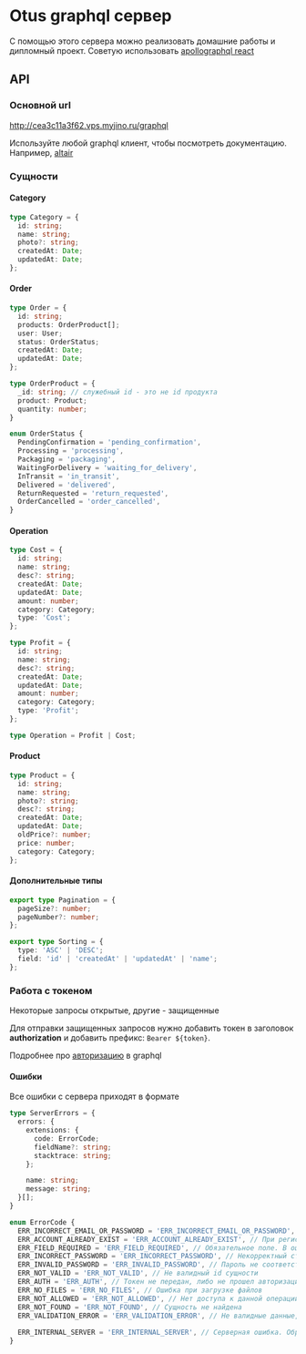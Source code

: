 # Otus graphql сервер

С помощью этого сервера можно реализовать домашние работы и дипломный проект.
Советую использовать [apollographql react](https://www.apollographql.com/docs/react)

## API

### Основной url
http://cea3c11a3f62.vps.myjino.ru/graphql

Используйте любой graphql клиент, чтобы посмотреть документацию.
Например, [altair](https://chrome.google.com/webstore/detail/altair-graphql-client/flnheeellpciglgpaodhkhmapeljopja)

### Сущности
#### Category
```ts
type Category = {
  id: string;
  name: string;
  photo?: string;
  createdAt: Date;
  updatedAt: Date;
};
```
#### Order

```ts
type Order = {
  id: string;
  products: OrderProduct[];
  user: User;
  status: OrderStatus;
  createdAt: Date;
  updatedAt: Date;
};

type OrderProduct = {
  _id: string; // служебный id - это не id продукта
  product: Product;
  quantity: number;
}

enum OrderStatus {
  PendingConfirmation = 'pending_confirmation',
  Processing = 'processing',
  Packaging = 'packaging',
  WaitingForDelivery = 'waiting_for_delivery',
  InTransit = 'in_transit',
  Delivered = 'delivered',
  ReturnRequested = 'return_requested',
  OrderCancelled = 'order_cancelled',
}
```

#### Operation
```ts
type Cost = {
  id: string;
  name: string;
  desc?: string;
  createdAt: Date;
  updatedAt: Date;
  amount: number;
  category: Category;
  type: 'Cost';
};

type Profit = {
  id: string;
  name: string;
  desc?: string;
  createdAt: Date;
  updatedAt: Date;
  amount: number;
  category: Category;
  type: 'Profit';
};

type Operation = Profit | Cost;
```
#### Product
```ts
type Product = {
  id: string;
  name: string;
  photo?: string;
  desc?: string;
  createdAt: Date;
  updatedAt: Date;
  oldPrice?: number;
  price: number;
  category: Category;
};
```

#### Дополнительные типы
```ts
export type Pagination = {
  pageSize?: number;
  pageNumber?: number;
};

export type Sorting = {
  type: 'ASC' | 'DESC';
  field: 'id' | 'createdAt' | 'updatedAt' | 'name';
};
```


### Работа с токеном

Некоторые запросы открытые, другие - защищенные

Для отправки защищенных запросов нужно добавить токен в заголовок **authorization** и добавить префикс: `Bearer ${token}`.

Подробнее про [авторизацию](https://www.apollographql.com/docs/react/networking/authentication) в graphql


#### Ошибки

Все ошибки с сервера приходят в формате
```ts
type ServerErrors = {
  errors: {
    extensions: {
      code: ErrorCode;
      fieldName?: string;
      stacktrace: string;
    };

    name: string;
    message: string;
  }[];
}

enum ErrorCode {
  ERR_INCORRECT_EMAIL_OR_PASSWORD = 'ERR_INCORRECT_EMAIL_OR_PASSWORD', // Если не корректный email или пароль
  ERR_ACCOUNT_ALREADY_EXIST = 'ERR_ACCOUNT_ALREADY_EXIST', // При регистрации если пользователь уже существует
  ERR_FIELD_REQUIRED = 'ERR_FIELD_REQUIRED', // Обязательное поле. В ошибке будет дополнительное поле fieldName с указанием, какое конкретно поле обязательно
  ERR_INCORRECT_PASSWORD = 'ERR_INCORRECT_PASSWORD', // Некорректный старый пароль при попытке его изменить
  ERR_INVALID_PASSWORD = 'ERR_INVALID_PASSWORD', // Пароль не соответствует регулярному выражению /^[\w-@{}()#$%^&*+=!~]{8,}$/
  ERR_NOT_VALID = 'ERR_NOT_VALID', // Не валидный id сущности
  ERR_AUTH = 'ERR_AUTH', // Токен не передан, либо не прошел авторизацию
  ERR_NO_FILES = 'ERR_NO_FILES', // Ошибка при загрузке файлов
  ERR_NOT_ALLOWED = 'ERR_NOT_ALLOWED', // Нет доступа к данной операции (нельзя редактировать заказ другого пользователя)
  ERR_NOT_FOUND = 'ERR_NOT_FOUND', // Сущность не найдена
  ERR_VALIDATION_ERROR = 'ERR_VALIDATION_ERROR', // Не валидные данные, например, не указано name
  
  ERR_INTERNAL_SERVER = 'ERR_INTERNAL_SERVER', // Серверная ошибка. Обратитесь ко мне, этой ошибки быть не должно
}
```
